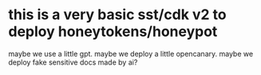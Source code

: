 # this is a very basic sst/cdk v2 to deploy honeytokens/honeypot

maybe we use a little gpt. maybe we deploy a little opencanary. maybe we deploy fake sensitive docs made by ai?
